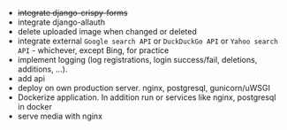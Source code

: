 * ~~integrate django-crispy-forms~~
* integrate django-allauth
* delete uploaded image when changed or deleted
* integrate external `Google search API` or `DuckDuckGo API` or `Yahoo search API` - whichever, except Bing, for practice
* implement logging (log registrations, login success/fail, deletions, additions, ...).
* add api
* deploy on own production server. nginx, postgresql, gunicorn/uWSGI
* Dockerize application. In addition run or services like nginx, postgresql in docker
* serve media with nginx
